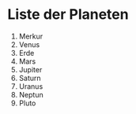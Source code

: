 # Liste der Planeten
1. Merkur
2. Venus
3. Erde
4. Mars
5. Jupiter
6. Saturn
7. Uranus
8. Neptun
9. Pluto
